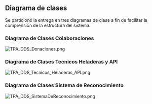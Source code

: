 ## Diagrama de clases

Se particionó la entrega en tres diagramas de clase 
a fin de facilitar la comprensión de la estructura del sistema.

### Diagrama de Clases Colaboraciones

![TPA_DDS_Donaciones.png](..%2F..%2F..%2F..%2FPictures%2FTPA%20DDS%2FTPA_DDS_Donaciones.png)

### Diagrama de Clases Tecnicos Heladeras y API

![TPA_DDS_Tecnicos_Heladeras_API.png](..%2F..%2F..%2F..%2FPictures%2FTPA%20DDS%2FTPA_DDS_Tecnicos_Heladeras_API.png)

### Diagrama de Clases Sistema de Reconocimiento

![TPA_DDS_SistemaDeReconocimiento.png](..%2F..%2F..%2F..%2FPictures%2FTPA%20DDS%2FTPA_DDS_SistemaDeReconocimiento.png)